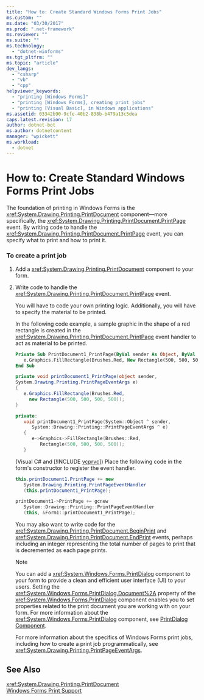 ```yaml
---
title: "How to: Create Standard Windows Forms Print Jobs"
ms.custom: ""
ms.date: "03/30/2017"
ms.prod: ".net-framework"
ms.reviewer: ""
ms.suite: ""
ms.technology: 
  - "dotnet-winforms"
ms.tgt_pltfrm: ""
ms.topic: "article"
dev_langs: 
  - "csharp"
  - "vb"
  - "cpp"
helpviewer_keywords: 
  - "printing [Windows Forms]"
  - "printing [Windows Forms], creating print jobs"
  - "printing [Visual Basic], in Windows applications"
ms.assetid: 03342b90-9cfe-40b2-838b-b479a13c5dea
caps.latest.revision: 17
author: dotnet-bot
ms.author: dotnetcontent
manager: "wpickett"
ms.workload: 
  - dotnet
---
```

# How to: Create Standard Windows Forms Print Jobs
The foundation of printing in Windows Forms is the <xref:System.Drawing.Printing.PrintDocument> component—more specifically, the <xref:System.Drawing.Printing.PrintDocument.PrintPage> event. By writing code to handle the <xref:System.Drawing.Printing.PrintDocument.PrintPage> event, you can specify what to print and how to print it.  
  
### To create a print job  
  
1. Add a <xref:System.Drawing.Printing.PrintDocument> component to your form.  
  
2. Write code to handle the <xref:System.Drawing.Printing.PrintDocument.PrintPage> event.  
  
    You will have to code your own printing logic. Additionally, you will have to specify the material to be printed.  
  
    In the following code example, a sample graphic in the shape of a red rectangle is created in the <xref:System.Drawing.Printing.PrintDocument.PrintPage> event handler to act as material to be printed.  
  
   ```vb  
   Private Sub PrintDocument1_PrintPage(ByVal sender As Object, ByVal e As System.Drawing.Printing.PrintPageEventArgs) Handles PrintDocument1.PrintPage  
      e.Graphics.FillRectangle(Brushes.Red, New Rectangle(500, 500, 500, 500))  
   End Sub  
   ```  
  
   ```csharp  
   private void printDocument1_PrintPage(object sender,   
   System.Drawing.Printing.PrintPageEventArgs e)  
   {  
      e.Graphics.FillRectangle(Brushes.Red,   
        new Rectangle(500, 500, 500, 500));  
   }  
   ```  
  
   ```cpp  
   private:  
      void printDocument1_PrintPage(System::Object ^ sender,  
         System::Drawing::Printing::PrintPageEventArgs ^ e)  
      {  
         e->Graphics->FillRectangle(Brushes::Red,  
            Rectangle(500, 500, 500, 500));  
      }  
   ```  
  
    (Visual C# and [!INCLUDE [vcprvc](../../../../includes/vcprvc-md.md)]) Place the following code in the form's constructor to register the event handler.  
  
   ```csharp  
   this.printDocument1.PrintPage += new  
      System.Drawing.Printing.PrintPageEventHandler  
      (this.printDocument1_PrintPage);  
   ```  
  
   ```cpp  
   printDocument1->PrintPage += gcnew  
      System::Drawing::Printing::PrintPageEventHandler  
      (this, &Form1::printDocument1_PrintPage);  
   ```  
  
    You may also want to write code for the <xref:System.Drawing.Printing.PrintDocument.BeginPrint> and <xref:System.Drawing.Printing.PrintDocument.EndPrint> events, perhaps including an integer representing the total number of pages to print that is decremented as each page prints.  
  
   > [!NOTE]
   >  You can add a <xref:System.Windows.Forms.PrintDialog> component to your form to provide a clean and efficient user interface (UI) to your users. Setting the <xref:System.Windows.Forms.PrintDialog.Document%2A> property of the <xref:System.Windows.Forms.PrintDialog> component enables you to set properties related to the print document you are working with on your form. For more information about the <xref:System.Windows.Forms.PrintDialog> component, see [PrintDialog Component](../../../../docs/framework/winforms/controls/printdialog-component-windows-forms.md).  
  
    For more information about the specifics of Windows Forms print jobs, including how to create a print job programmatically, see <xref:System.Drawing.Printing.PrintPageEventArgs>.  
  
## See Also  
 <xref:System.Drawing.Printing.PrintDocument>  
 [Windows Forms Print Support](../../../../docs/framework/winforms/advanced/windows-forms-print-support.md)
